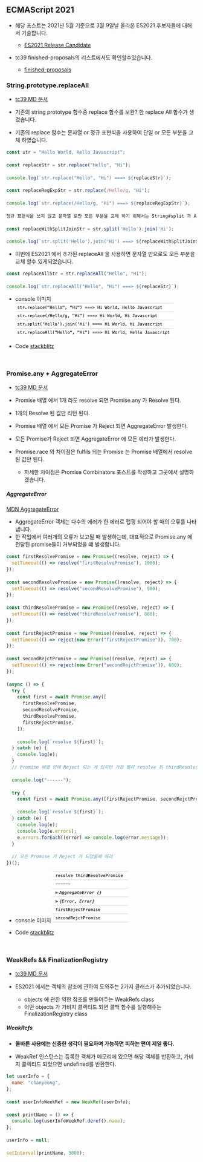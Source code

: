 ## ECMAScript 2021

- 해당 포스트는 2021년 5월 기준으로 3월 9일날 올라온 ES2021 후보자들에 대해서 기술합니다.

  - [ES2021 Release Candidate](https://github.com/tc39/ecma262/releases)

- tc39 finished-proposals의 리스트에서도 확인할수있습니다.
  - [finished-proposals](https://github.com/tc39/proposals/blob/master/finished-proposals.md)

### String.prototype.replaceAll

- [tc39 MD 문서](https://github.com/tc39/proposal-string-replaceall)

- 기존의 string prototype 함수중 replace 함수를 보완? 한 replace All 함수가 생겼습니다.

- 기존의 replace 함수는 문자열 or 정규 표현식을 사용하여 단일 or 모든 부분을 교체 하였습니다.

```javascript
const str = "Hello World, Hello Javascript";

const replaceStr = str.replace("Hello", "Hi");

console.log(`str.replace("Hello", "Hi") ===> ${replaceStr}`);

const replaceRegExpStr = str.replace(/Hello/g, "Hi");

console.log(`str.replace(/Hello/g, "Hi") ===> ${replaceRegExpStr}`);

정규 표현식을 쓰지 않고 문자열 로만 모든 부분을 교체 하기 위해서는 String#split 과 Array#join 을 이용하여야했다.

const replaceWithSplitJoinStr = str.split('Hello').join('Hi');

console.log(`str.split('Hello').join('Hi') ===> ${replaceWithSplitJoinStr}`);
```

- 이번에 ES2021 에서 추가된 replaceAll 을 사용하면 문자열 만으로도 모든 부분을 교체 할수 있게되었습니다.

```javascript
const replaceAllStr = str.replaceAll("Hello", "Hi");

console.log(`str.replaceAll("Hello", "Hi") ===> ${replaceStr}`);
```

- console 이미지
  ![replaceAll.png](./replaceAll.png)

- Code [stackblitz](https://stackblitz.com/edit/replaceall?file=index.js)

<br>

### Promise.any + AggregateError

- [tc39 MD 문서](https://github.com/tc39/proposal-promise-any)

- Promise 배열 에서 1개 라도 resolve 되면 Promise.any 가 Resolve 된다.

- 1개의 Resolve 된 값만 리턴 된다.

- Promise 배열 에서 모든 Promise 가 Reject 되면 AggregateError 발생한다.

- 모든 Promise가 Reject 되면 AggregateError 에 모든 에러가 발생한다.

- Promise.race 와 차이점은 fulfils 되는 Promise 는 Promise 배열에서 resolve 된 값만 된다.
  - 자세한 차이점은 Promise Combinators 포스트를 작성하고 그곳에서 설명하겠습니다.

##### AggregateError

[MDN AggregateError](https://developer.mozilla.org/ko/docs/Web/JavaScript/Reference/Global_Objects/AggregateError)

- AggregateError 객체는 다수의 에러가 한 에러로 랩핑 되어야 할 때의 오류를 나타냅니다.
- 한 작업에서 여러개의 오류가 보고될 때 발생하는데, 대표적으로 Promise.any 에 전달된 promise들이 거부되었을 떄 발생합니다.

```javascript
const firstResolvePromise = new Promise((resolve, reject) => {
  setTimeout(() => resolve("firstResolvePromise"), 1000);
});

const secondResolvePromise = new Promise((resolve, reject) => {
  setTimeout(() => resolve("secondResolvePromise"), 900);
});

const thirdResolvePromise = new Promise((resolve, reject) => {
  setTimeout(() => resolve("thirdResolvePromise"), 800);
});

const firstRejectPromise = new Promise((resolve, reject) => {
  setTimeout(() => reject(new Error("firstRejectPromise")), 700);
});

const secondRejctPromise = new Promise((resolve, reject) => {
  setTimeout(() => reject(new Error("secondRejctPromise")), 600);
});

(async () => {
  try {
    const first = await Promise.any([
      firstResolvePromise,
      secondResolvePromise,
      thirdResolvePromise,
      firstRejectPromise,
    ]);

    console.log(`resolve ${first}`);
  } catch (e) {
    console.log(e);
  }
  // Promise 배열 안에 Reject 되는 게 있지만 가장 빨리 resolve 된 thirdResolvePromise 가 결과로 넘어온다.

  console.log("------");

  try {
    const first = await Promise.any([firstRejectPromise, secondRejctPromise]);

    console.log(`resolve ${first}`);
  } catch (e) {
    console.log(e);
    console.log(e.errors);
    e.errors.forEach((error) => console.log(error.message));
  }

  // 모든 Promise 가 Reject 가 되었을때 에러
})();
```

- console 이미지
  ![promiseAny.png](./promiseAny.png)

- Code [stackblitz](https://stackblitz.com/edit/promise-any?file=index.js)

<br>

### WeakRefs && FinalizationRegistry

- [tc39 MD 문서](https://github.com/tc39/proposal-weakrefs)

- ES2021 에서는 객체의 참조에 관하여 도와주는 2가지 클래스가 추가되었습니다.

  - objects 에 관한 약한 참조를 만들어주는 WeakRefs class
  - 어떤 objects 가 가비지 콜렉티드 되면 콜백 함수를 실행해주는 FinalizationRegistry class

##### WeakRefs

- **올바른 사용에는 신중한 생각이 필요하며 가능하면 피하는 편이 제일 좋다.**

- WeakRef 인스턴스는 등록한 객체가 메모리에 있으면 해당 객체를 반환하고, 가비지 콜렉티드 되었으면 undefined를 반환한다.

```javascript
let userInfo = {
  name: "chanyeong",
};

const userInfoWeekRef = new WeakRef(userInfo);

const printName = () => {
  console.log(userInfoWeekRef.deref().name);
};

userInfo = null;

setInterval(printName, 3000);
```
